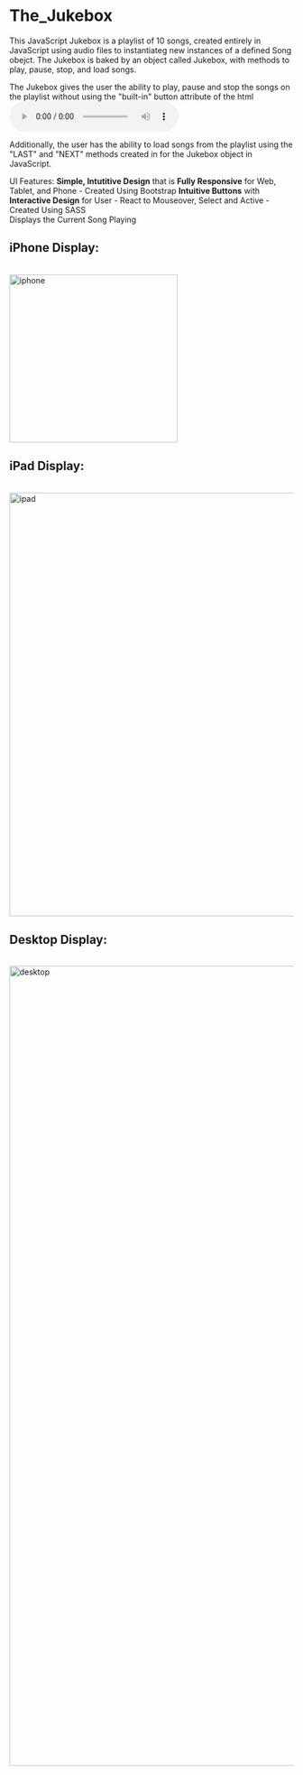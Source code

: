 # The_Jukebox

This JavaScript Jukebox is a playlist of 10 songs, 
created entirely in JavaScript using audio files to instantiateg new instances of a defined Song obejct.
The Jukebox is baked by an object called Jukebox, with methods to play, pause, stop, and load songs.

The Jukebox gives the user the ability to play, pause and stop the songs on the playlist
without using the "built-in" button attribute of the html <audio controls> tag.

Additionally, the user has the ability to load songs from the playlist
using the "LAST" and "NEXT" methods created in for the Jukebox object in JavaScript.

UI Features:
**Simple, Intutitive Design** that is **Fully Responsive** for Web, Tablet, and Phone - Created Using Bootstrap
**Intuitive Buttons** with **Interactive Design** for User - React to Mouseover, Select and Active - Created Using SASS<br>Displays the Current Song Playing 


<h2>iPhone Display:</h2> <br>
<img width="298" alt="iphone" src="https://cloud.githubusercontent.com/assets/14220315/12618465/f0ad2612-c4e1-11e5-8bf4-1a2e2ae6ad10.png">

<h2>iPad Display:</h2> <br>
<img width="751" alt="ipad" src="https://cloud.githubusercontent.com/assets/14220315/12618467/f0b2b8d4-c4e1-11e5-9f99-790db1ff3f97.png">

<h2>Desktop Display:</h2> <br>
<img width="1418" alt="desktop" src="https://cloud.githubusercontent.com/assets/14220315/12618466/f0aed7fa-c4e1-11e5-973e-5d6d027a4c89.png">

